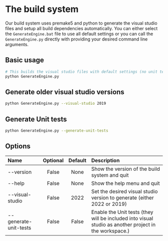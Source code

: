 # The build system

Our build system uses premake5 and python to generate the visual studio files and setup all build dependencies automatically. You can either select the `GenerateEngine.bat` file to use all default settings or you can call the `GenerateEngine.py` directly with providing your desired command line arguments.

## Basic usage

```sh
# This builds the visual studio files with default settings (no unit tests and visual studio version 2022)
python GenerateEngine.py
```

## Generate older visual studio versions

```sh
python GenerateEngine.py --visual-studio 2019
```

## Generate Unit tests

```sh
python GenerateEngine.py --generate-unit-tests
```

## Options

| Name        | Optional | Default | Description     |
| :---        |  :----:  | :----: |         :--- |
| --version              |   False  |  None  | Show the version of the build system and quit
| --help                 |   False  |  None  | Show the help menu and quit
| --visual-studio        |   False  |  2022  | Set the desired visual studio version to generate (either 2022 or 2019)
| --generate-unit-tests  |   False  |  False  | Enable the Unit tests (they will be included into visual studio as another project in the workspace.)

